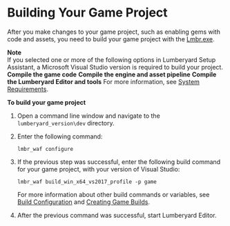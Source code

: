 # Building Your Game Project<a name="building-your-lumberyard-game-project"></a>

After you make changes to your game project, such as enabling gems with code and assets, you need to build your game project with the [Lmbr\.exe](lmbr-exe.md)\.

**Note**  
If you selected one or more of the following options in Lumberyard Setup Assistant, a Microsoft Visual Studio version is required to build your project\.  
**Compile the game code**
**Compile the engine and asset pipeline**
**Compile the Lumberyard Editor and tools**
For more information, see [System Requirements](setting-up-system-requirements.md)\.

**To build your game project**

1. Open a command line window and navigate to the `lumberyard_version\dev` directory\.

1. Enter the following command:

   ```
   lmbr_waf configure
   ```

1. If the previous step was successful, enter the following build command for your game project, with your version of Visual Studio:

   ```
   lmbr_waf build_win_x64_vs2017_profile -p game
   ```

   For more information about other build commands or variables, see [Build Configuration](waf-commands.md#build-configuration) and [Creating Game Builds](game-build-intro.md)\.

1. After the previous command was successful, start Lumberyard Editor\.